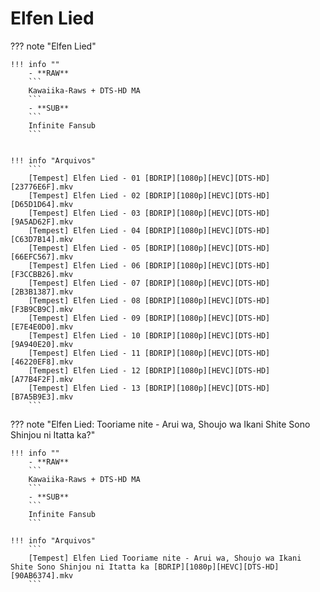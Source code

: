 # Elfen Lied

??? note "Elfen Lied"

    !!! info ""
        - **RAW**
        ```
        Kawaiika-Raws + DTS-HD MA
        ```
        - **SUB**
        ```
        Infinite Fansub
        ```


    !!! info "Arquivos"
        ```
        [Tempest] Elfen Lied - 01 [BDRIP][1080p][HEVC][DTS-HD] [23776E6F].mkv
        [Tempest] Elfen Lied - 02 [BDRIP][1080p][HEVC][DTS-HD] [D65D1D64].mkv
        [Tempest] Elfen Lied - 03 [BDRIP][1080p][HEVC][DTS-HD] [9A5AD62F].mkv
        [Tempest] Elfen Lied - 04 [BDRIP][1080p][HEVC][DTS-HD] [C63D7B14].mkv
        [Tempest] Elfen Lied - 05 [BDRIP][1080p][HEVC][DTS-HD] [66EFC567].mkv
        [Tempest] Elfen Lied - 06 [BDRIP][1080p][HEVC][DTS-HD] [F3CCBB26].mkv
        [Tempest] Elfen Lied - 07 [BDRIP][1080p][HEVC][DTS-HD] [2B3B1387].mkv
        [Tempest] Elfen Lied - 08 [BDRIP][1080p][HEVC][DTS-HD] [F3B9CB9C].mkv
        [Tempest] Elfen Lied - 09 [BDRIP][1080p][HEVC][DTS-HD] [E7E4E0D0].mkv
        [Tempest] Elfen Lied - 10 [BDRIP][1080p][HEVC][DTS-HD] [9A940E20].mkv
        [Tempest] Elfen Lied - 11 [BDRIP][1080p][HEVC][DTS-HD] [46220EF8].mkv
        [Tempest] Elfen Lied - 12 [BDRIP][1080p][HEVC][DTS-HD] [A77B4F2F].mkv
        [Tempest] Elfen Lied - 13 [BDRIP][1080p][HEVC][DTS-HD] [B7A5B9E3].mkv
        ```

??? note "Elfen Lied: Tooriame nite - Arui wa, Shoujo wa Ikani Shite Sono Shinjou ni Itatta ka?"

    !!! info ""
        - **RAW**
        ```
        Kawaiika-Raws + DTS-HD MA
        ```
        - **SUB**
        ```
        Infinite Fansub
        ```

    !!! info "Arquivos"
        ```
        [Tempest] Elfen Lied Tooriame nite - Arui wa, Shoujo wa Ikani Shite Sono Shinjou ni Itatta ka [BDRIP][1080p][HEVC][DTS-HD] [90AB6374].mkv
        ```